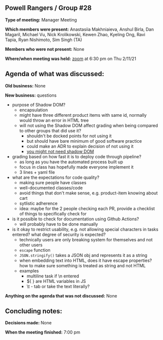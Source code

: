 ## Powell Rangers / Group #28

**Type of meeting:** Manager Meeting

**Which members were present:** Anastasiia Makhniaieva, Anshul Birla, Dan Magaril, Michael Vu, Nick Krolikowski, Kewen Zhao, Kyeling Ong, Ravi Tapia, Ryan Nishimoto, Sim Singh (TA)

**Members who were not present:** None

**Where/when meeting was held:** [zoom](https://ucsd.zoom.us/j/91498354151) at 6:30 pm on Thu 2/11/21


## Agenda of what was discussed:

**Old business:** None

**New business:** questions
+ purpose of Shadow DOM?
  + encapsulation
  + might have three different product items with same id, normally would throw an error in HTML tree
  + will not using the Shadow DOM affect grading when being compared to other groups that did use it?
    + shouldn't be docked points for not using it
    + but should have bare minimum of good software practice
    + could make an ADR to explain decision of not using it
    + [you might not need shadow DOM](https://www.hjorthhansen.dev/you-might-not-need-shadow-dom/)
+ grading based on how fast it is to deploy code through pipeline?
  + as long as you have the automated process built up
  + focus in class has hopefully made everyone implement it
  + 3 lines + yaml file
+ what are the expectations for code quality?
  + making sure people have classes
  + well-documented classes/code
  + avoid things that don't make sense, e.g. product-item knowing about cart
  + sytlistic adherence
  + idea: maybe for the 2 people checking each PR, provide a checklist of things to specifically check for
+ is it possible to check for documentation using Github Actions?
  + will probably have to be done manually
+ is it okay to restrict usability, e.g. not allowing special characters in tasks entered? what degree of security is expected?
  + technically users are only breaking system for themselves and not other users
  + `escape` function
  + `JSON.stringify()` takes a JSON obj and represents it as a string
  + when embedding text into HTML, does it have escape properties? how to make sure something is treated as string and not HTML
  + examples
    + multiline task if \n entered
    + ${ } are HTML variables in JS
    + \t - tab or take the text literally?

**Anything on the agenda that was not discussed:**  None


## Concluding notes:

**Decisions made:** None

**When the meeting finished:** 7:00 pm
